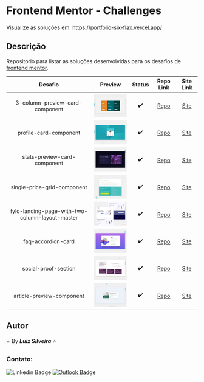 # Frontend Mentor - Challenges

<!-- > **_Status:_** Em andamento :construction: -->
<!-- > **_Status:_** Finalizado :heavy_check_mark: -->

Visualize as soluções em: https://portfolio-six-flax.vercel.app/

## Descrição

Repositorio para listar as soluções desenvolvidas para os desafios de [frontend mentor](https://www.frontendmentor.io/challenges/).


<!--
| Desafio | Preview | Status| Repo Link | Site Link |
|:--:|:--:|:--:|:--:|:--:|
| Name | img | statusMark | RepoLink | SiteLink | -->

| Desafio | Preview | Status| Repo Link | Site Link |
|:--:|:--:|:--:|:--:|:--:|
| 3-column-preview-card-component | <img  src = "3-column-preview-card-component/design/desktop-preview.jpg" width = "120 " /> | :heavy_check_mark: | [Repo](https://github.com/filiphis/portfolio/tree/main/3-column-preview-card-component) | [Site](https://filiphis.github.io/portfolio/3-column-preview-card-component/) |
| profile-card-component | <img  src = "profile-card-component/design/desktop-preview.jpg" width = "120 " /> | :heavy_check_mark: | [Repo](https://github.com/filiphis/portfolio/tree/main/profile-card-component) | [Site](https://filiphis.github.io/portfolio/profile-card-component/) |
| stats-preview-card-component | <img  src = "stats-preview-card-component/design/desktop-preview.jpg" width = "120 " /> | :heavy_check_mark: | [Repo](https://github.com/filiphis/portfolio/tree/main/stats-preview-card-component) | [Site](https://filiphis.github.io/portfolio/stats-preview-card-component/) |
| single-price-grid-component | <img  src = "single-price-grid-component/design/desktop-preview.jpg" width = "120 " /> | :heavy_check_mark: | [Repo](https://github.com/filiphis/portfolio/tree/main/single-price-grid-component) | [Site](https://filiphis.github.io/portfolio/single-price-grid-component/) |
| fylo-landing-page-with-two-column-layout-master | <img  src = "fylo-landing-page-with-two-column-layout-master/design/desktop-preview.jpg" width = "120 " /> | :heavy_check_mark: | [Repo](https://github.com/filiphis/portfolio/tree/main/fylo-landing-page-with-two-column-layout-master) | [Site](https://filiphis.github.io/portfolio/fylo-landing-page-with-two-column-layout-master/) |
| faq-accordion-card | <img  src = "faq-accordion-card/design/desktop-preview.jpg" width = "120 " /> | :heavy_check_mark: | [Repo](https://github.com/filiphis/portfolio/tree/main/faq-accordion-card) | [Site](https://filiphis.github.io/portfolio/faq-accordion-card/) |
| social-proof-section | <img  src = "social-proof-section/design/desktop-preview.jpg" width = "120 " /> | :heavy_check_mark: | [Repo](https://github.com/filiphis/portfolio/tree/main/social-proof-section) | [Site](https://filiphis.github.io/portfolio/social-proof-section/) |
| article-preview-component | <img  src = "article-preview-component/design/desktop-preview.jpg" width = "120 " /> | :heavy_check_mark: | [Repo](https://github.com/filiphis/portfolio/tree/main/article-preview-component) | [Site](https://filiphis.github.io/portfolio/article-preview-component/) |




<!-- | [3-column-preview-card-component](https://github.com/filiphis/front-end-challenges/tree/master/challenge01) | <img  src = "preview-images/3-column-preview-card-component.jpg" width = "120 " /> | :white_check_mark: | [Repo Link](3-column-preview-card-component) | [Site Link](https://filiphis.github.io/3-column-preview-card-component/) | -->



## Autor

:star: By **_Luiz Silveira_** :star:
### Contato:

![Linkedin Badge](https://img.shields.io/badge/-Luiz-blue?style=flat-square&logo=Linkedin&logoColor=white&link=https://www.linkedin.com/in/luiz-silveira-front-end/) [![Outlook Badge](https://img.shields.io/badge/-l.filiphis@hotmail.com-blue?style=flat-square&logo=microsoft-outlook&logoColor=white&link=mailto:l.filiphis@hotmail.com)](mailto:l.filiphis@hotmail)

